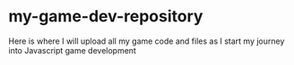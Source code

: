 # my-game-dev-repository
Here is where I will upload all my game code and files as I start my journey into Javascript game development
